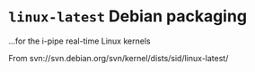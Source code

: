 `linux-latest` Debian packaging
===============================

...for the i-pipe real-time Linux kernels

From
    svn://svn.debian.org/svn/kernel/dists/sid/linux-latest/

